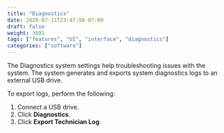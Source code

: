 ```yaml
---
title: "Diagnostics"
date: 2020-07-11T23:47:58-07:00
draft: false
weight: 3691
tags: ["features", "UI", "interface", "diagnostics"]
categories: ["software"]
---
```


The Diagnostics system settings help troubleshooting issues with the system. The system generates and exports system diagnostics logs to an external USB drive.

To export logs, perform the following:

1. Connect a USB drive.
2. Click **Diagnostics**.
3. Click **Export Technician Log**.
